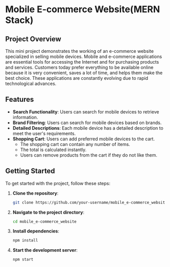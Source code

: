 # **Mobile E-commerce Website(MERN Stack)**
## Project Overview

This mini project demonstrates the working of an e-commerce website specialized in selling mobile devices. Mobile and e-commerce applications are essential tools for accessing the Internet and for purchasing products and services. Customers today prefer everything to be available online because it is very convenient, saves a lot of time, and helps them make the best choice. These applications are constantly evolving due to rapid technological advances.

## Features

- **Search Functionality**: Users can search for mobile devices to retrieve information.
- **Brand Filtering**: Users can search for mobile devices based on brands.
- **Detailed Descriptions**: Each mobile device has a detailed description to meet the user's requirements.
- **Shopping Cart**: Users can add preferred mobile devices to the cart.
  - The shopping cart can contain any number of items.
  - The total is calculated instantly.
  - Users can remove products from the cart if they do not like them.

## Getting Started

To get started with the project, follow these steps:

1. **Clone the repository**:
    ```bash
    git clone https://github.com/your-username/mobile_e-commerce_website.git
    ```
2. **Navigate to the project directory**:
    ```bash
    cd mobile_e-commerce_website
    ```
3. **Install dependencies**:
    ```bash
    npm install
    ```
4. **Start the development server**:
    ```bash
    npm start
    ```
